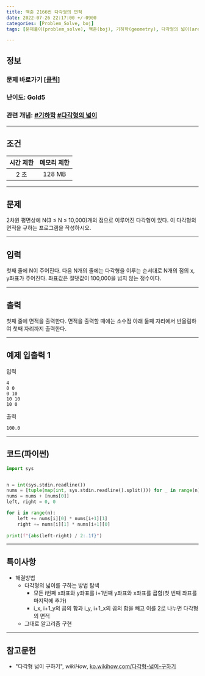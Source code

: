 ```yaml
---
title: 백준 2166번 다각형의 면적
date: 2022-07-26 22:17:00 +/-0900
categories: [Problem_Solve, boj]
tags: [문제풀이(problem_solve), 백준(boj), 기하학(geometry), 다각형의 넓이(area_of_polygon)]

---
```

## 정보
### 문제 바로가기 [[클릭](https://www.acmicpc.net/problem/2166)] 
### 난이도: Gold5
### 관련 개념: [#기하학](https://www.acmicpc.net/problemset?sort=ac_desc&algo=100) [#다각형의 넓이](https://www.acmicpc.net/problemset?sort=ac_desc&algo=3)

---
## 조건

시간 제한|메모리 제한
:---:|:---:
2 초|128 MB

---
## 문제
2차원 평면상에 N(3 ≤ N ≤ 10,000)개의 점으로 이루어진 다각형이 있다. 이 다각형의 면적을 구하는 프로그램을 작성하시오.

---
## 입력
첫째 줄에 N이 주어진다. 다음 N개의 줄에는 다각형을 이루는 순서대로 N개의 점의 x, y좌표가 주어진다. 좌표값은 절댓값이 100,000을 넘지 않는 정수이다.

---
## 출력
첫째 줄에 면적을 출력한다. 면적을 출력할 때에는 소수점 아래 둘째 자리에서 반올림하여 첫째 자리까지 출력한다.

---
## 예제 입출력 1
입력
```
4
0 0
0 10
10 10
10 0
```

출력
```
100.0
```

---
## 코드(파이썬)
```python
import sys


n = int(sys.stdin.readline())
nums = [tuple(map(int, sys.stdin.readline().split())) for _ in range(n)]
nums = nums + [nums[0]]
left, right = 0, 0

for i in range(n):
    left += nums[i][0] * nums[i+1][1]
    right += nums[i][1] * nums[i+1][0]
    
print(f"{abs(left-right) / 2:.1f}")

```

---
## 특이사항
- 해결방법
  - 다각형의 넓이를 구하는 방법 탐색
    - 모든 i번째 x좌표와 y좌표를 i+1번째 y좌표와 x좌표를 곱함(첫 번째 좌표를 마지막에 추가)
    - i_x, i+1_y의 곱의 합과 i_y, i+1_x의 곱의 합을 빼고 이를 2로 나누면 다각형의 면적
  - 그대로 알고리즘 구현

---
## 참고문헌
- "다각형 넓이 구하기", *wikiHow*, [ko.wikihow.com/다각형-넓이-구하기](https://ko.wikihow.com/%EB%8B%A4%EA%B0%81%ED%98%95-%EB%84%93%EC%9D%B4-%EA%B5%AC%ED%95%98%EA%B8%B0)
